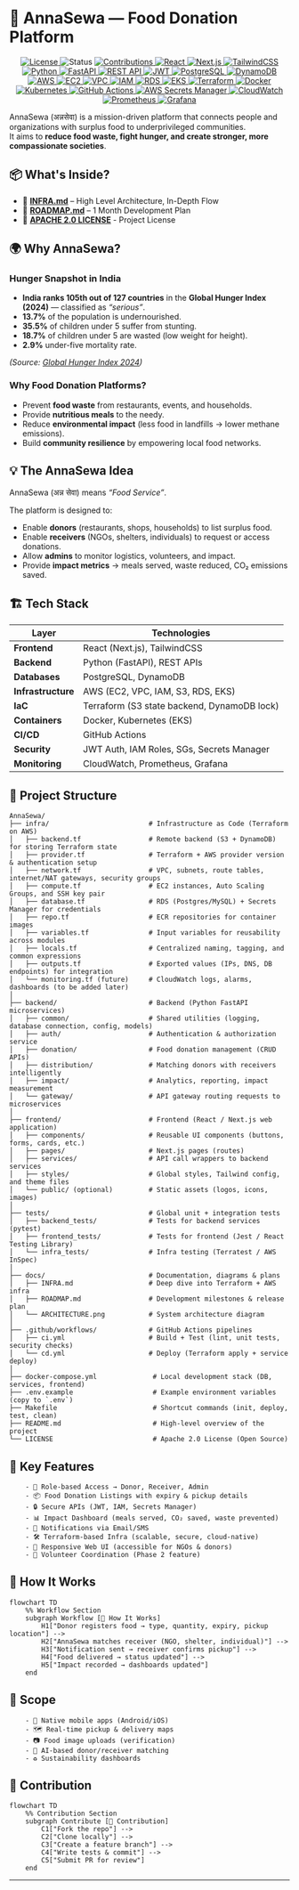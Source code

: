 # 🍲 AnnaSewa — Food Donation Platform
<p align="center">

  <!-- License -->
  <a href="https://opensource.org/licenses/Apache-2.0">
    <img src="https://img.shields.io/badge/License-Apache_2.0-blue?style=flat-square&logo=apache" alt="License">
  </a>

  <!-- Project Status -->
  <img src="https://img.shields.io/badge/Status-Active-brightgreen?style=flat-square" alt="Status">

  <!-- Contributions -->
  <a href="https://github.com/MrCh0p808/AnnaSewa?tab=readme-ov-file#-contribution">
    <img src="https://img.shields.io/badge/Contributions-Welcome-blueviolet?style=flat-square&logo=github" alt="Contributions">
  </a>

  <!-- Frontend -->
  <a href="https://react.dev/">
    <img src="https://img.shields.io/badge/Frontend-React-61DAFB?style=flat-square&logo=react&logoColor=black" alt="React">
  </a>
  <a href="https://nextjs.org/docs">
    <img src="https://img.shields.io/badge/Frontend-Next.js-000000?style=flat-square&logo=nextdotjs&logoColor=white" alt="Next.js">
  </a>
  <a href="https://tailwindcss.com/docs">
    <img src="https://img.shields.io/badge/UI-TailwindCSS-38B2AC?style=flat-square&logo=tailwindcss&logoColor=white" alt="TailwindCSS">
  </a>

  <!-- Backend -->
  <a href="https://www.python.org/doc/">
    <img src="https://img.shields.io/badge/Backend-Python-3776AB?style=flat-square&logo=python&logoColor=white" alt="Python">
  </a>
  <a href="https://fastapi.tiangolo.com/">
    <img src="https://img.shields.io/badge/API-FastAPI-009688?style=flat-square&logo=fastapi&logoColor=white" alt="FastAPI">
  </a>
  <a href="#">
    <img src="https://img.shields.io/badge/API-REST-02569B?style=flat-square&logo=apachespark&logoColor=white" alt="REST API">
  </a>
  <a href="https://jwt.io/">
    <img src="https://img.shields.io/badge/Auth-JWT-black?style=flat-square&logo=jsonwebtokens&logoColor=white" alt="JWT">
  </a>

  <!-- Databases -->
  <a href="https://www.postgresql.org/docs/">
    <img src="https://img.shields.io/badge/Database-PostgreSQL-4169E1?style=flat-square&logo=postgresql&logoColor=white" alt="PostgreSQL">
  </a>
  <a href="https://docs.aws.amazon.com/dynamodb/">
    <img src="https://img.shields.io/badge/Database-DynamoDB-4053D6?style=flat-square&logo=amazon-dynamodb&logoColor=white" alt="DynamoDB">
  </a>

  <!-- Cloud + Infra -->
  <a href="https://aws.amazon.com/">
    <img src="https://img.shields.io/badge/Cloud-AWS-FF9900?style=flat-square&logo=amazonaws&logoColor=white" alt="AWS">
  </a>
  <a href="https://docs.aws.amazon.com/ec2/">
    <img src="https://img.shields.io/badge/Compute-EC2-FF9900?style=flat-square&logo=amazonec2&logoColor=white" alt="EC2">
  </a>
  <a href="https://docs.aws.amazon.com/vpc/">
    <img src="https://img.shields.io/badge/Network-VPC-232F3E?style=flat-square&logo=amazonaws&logoColor=white" alt="VPC">
  </a>
  <a href="https://docs.aws.amazon.com/IAM/">
    <img src="https://img.shields.io/badge/Security-IAM-DD344C?style=flat-square&logo=amazonaws&logoColor=white" alt="IAM">
  </a>
  <a href="https://docs.aws.amazon.com/rds/">
    <img src="https://img.shields.io/badge/Database-RDS-527FFF?style=flat-square&logo=amazonrds&logoColor=white" alt="RDS">
  </a>
  <a href="https://docs.aws.amazon.com/eks/">
    <img src="https://img.shields.io/badge/Kubernetes-EKS-FF9900?style=flat-square&logo=amazoneks&logoColor=white" alt="EKS">
  </a>
  <a href="https://developer.hashicorp.com/terraform/docs">
    <img src="https://img.shields.io/badge/IaC-Terraform-7B42BC?style=flat-square&logo=terraform&logoColor=white" alt="Terraform">
  </a>
  <a href="https://docs.docker.com/">
    <img src="https://img.shields.io/badge/Containers-Docker-2496ED?style=flat-square&logo=docker&logoColor=white" alt="Docker">
  </a>
  <a href="https://kubernetes.io/docs/">
    <img src="https://img.shields.io/badge/Orchestration-Kubernetes-326CE5?style=flat-square&logo=kubernetes&logoColor=white" alt="Kubernetes">
  </a>
  <a href="https://docs.github.com/en/actions">
    <img src="https://img.shields.io/badge/CI%2FCD-GitHub_Actions-2088FF?style=flat-square&logo=githubactions&logoColor=white" alt="GitHub Actions">
  </a>

  <!-- Security + Secrets -->
  <a href="https://docs.aws.amazon.com/secretsmanager/">
    <img src="https://img.shields.io/badge/Secrets-Manager-232F3E?style=flat-square&logo=amazonaws&logoColor=white" alt="AWS Secrets Manager">
  </a>

  <!-- Monitoring -->
  <a href="https://docs.aws.amazon.com/cloudwatch/">
    <img src="https://img.shields.io/badge/Monitoring-CloudWatch-FF4F8B?style=flat-square&logo=amazonaws&logoColor=white" alt="CloudWatch">
  </a>
  <a href="https://prometheus.io/docs/introduction/overview/">
    <img src="https://img.shields.io/badge/Monitoring-Prometheus-E6522C?style=flat-square&logo=prometheus&logoColor=white" alt="Prometheus">
  </a>
  <a href="https://grafana.com/docs/">
    <img src="https://img.shields.io/badge/Monitoring-Grafana-F46800?style=flat-square&logo=grafana&logoColor=white" alt="Grafana">
  </a>

</p>



AnnaSewa (अन्नसेवा) is a mission-driven platform that connects people and organizations with surplus food to underprivileged communities.  
It aims to **reduce food waste, fight hunger, and create stronger, more compassionate societies**.


## 📦 What's Inside?

- 📖 **[INFRA.md](/docs/INFRA.md)** – High Level Architecture, In-Depth Flow
- 📖 **[ROADMAP.md](/docs/ROADMAP.md)** – 1 Month Development Plan 
- 📖 **[APACHE 2.0 LICENSE](./LICENSE)** - Project License

## 🌍 Why AnnaSewa?
### Hunger Snapshot in India
- **India ranks 105th out of 127 countries** in the **Global Hunger Index (2024)** — classified as *“serious”*.  
- **13.7%** of the population is undernourished.  
- **35.5%** of children under 5 suffer from stunting.  
- **18.7%** of children under 5 are wasted (low weight for height).  
- **2.9%** under-five mortality rate.  

*(Source: [Global Hunger Index 2024](https://www.globalhungerindex.org/india.html))*  


### Why Food Donation Platforms?
- Prevent **food waste** from restaurants, events, and households.  
- Provide **nutritious meals** to the needy.  
- Reduce **environmental impact** (less food in landfills → lower methane emissions).  
- Build **community resilience** by empowering local food networks.  

## 💡 The AnnaSewa Idea
AnnaSewa (अन्न सेवा) means *“Food Service”*.  

The platform is designed to:
- Enable **donors** (restaurants, shops, households) to list surplus food.  
- Enable **receivers** (NGOs, shelters, individuals) to request or access donations.  
- Allow **admins** to monitor logistics, volunteers, and impact.  
- Provide **impact metrics** → meals served, waste reduced, CO₂ emissions saved.  


## 🏗️ Tech Stack

| Layer | Technologies |
|-------|--------------|
| **Frontend** | React (Next.js), TailwindCSS |
| **Backend** | Python (FastAPI), REST APIs |
| **Databases** | PostgreSQL, DynamoDB |
| **Infrastructure** | AWS (EC2, VPC, IAM, S3, RDS, EKS) |
| **IaC** | Terraform (S3 state backend, DynamoDB lock) |
| **Containers** | Docker, Kubernetes (EKS) |
| **CI/CD** | GitHub Actions |
| **Security** | JWT Auth, IAM Roles, SGs, Secrets Manager |
| **Monitoring** | CloudWatch, Prometheus, Grafana |

## 📂 Project Structure

```text
AnnaSewa/
├── infra/                         # Infrastructure as Code (Terraform on AWS)
│   ├── backend.tf                 # Remote backend (S3 + DynamoDB) for storing Terraform state
│   ├── provider.tf                # Terraform + AWS provider version & authentication setup
│   ├── network.tf                 # VPC, subnets, route tables, internet/NAT gateways, security groups
│   ├── compute.tf                 # EC2 instances, Auto Scaling Groups, and SSH key pair
│   ├── database.tf                # RDS (Postgres/MySQL) + Secrets Manager for credentials
│   ├── repo.tf                    # ECR repositories for container images
│   ├── variables.tf               # Input variables for reusability across modules
│   ├── locals.tf                  # Centralized naming, tagging, and common expressions
│   ├── outputs.tf                 # Exported values (IPs, DNS, DB endpoints) for integration
│   └── monitoring.tf (future)     # CloudWatch logs, alarms, dashboards (to be added later)
│
├── backend/                       # Backend (Python FastAPI microservices)
│   ├── common/                    # Shared utilities (logging, database connection, config, models)
│   ├── auth/                      # Authentication & authorization service
│   ├── donation/                  # Food donation management (CRUD APIs)
│   ├── distribution/              # Matching donors with receivers intelligently
│   ├── impact/                    # Analytics, reporting, impact measurement
│   └── gateway/                   # API gateway routing requests to microservices
│
├── frontend/                      # Frontend (React / Next.js web application)
│   ├── components/                # Reusable UI components (buttons, forms, cards, etc.)
│   ├── pages/                     # Next.js pages (routes)
│   ├── services/                  # API call wrappers to backend services
│   ├── styles/                    # Global styles, Tailwind config, and theme files
│   └── public/ (optional)         # Static assets (logos, icons, images)
│
├── tests/                         # Global unit + integration tests
│   ├── backend_tests/             # Tests for backend services (pytest)
│   ├── frontend_tests/            # Tests for frontend (Jest / React Testing Library)
│   └── infra_tests/               # Infra testing (Terratest / AWS InSpec)
│
├── docs/                          # Documentation, diagrams & plans
│   ├── INFRA.md                   # Deep dive into Terraform + AWS infra
│   ├── ROADMAP.md                 # Development milestones & release plan
│   └── ARCHITECTURE.png           # System architecture diagram
│
├── .github/workflows/             # GitHub Actions pipelines
│   ├── ci.yml                     # Build + Test (lint, unit tests, security checks)
│   └── cd.yml                     # Deploy (Terraform apply + service deploy)
│
├── docker-compose.yml              # Local development stack (DB, services, frontend)
├── .env.example                    # Example environment variables (copy to `.env`)
├── Makefile                        # Shortcut commands (init, deploy, test, clean)
├── README.md                       # High-level overview of the project
└── LICENSE                         # Apache 2.0 License (Open Source)
```

## 🔑 Key Features
        - 👥 Role-based Access → Donor, Receiver, Admin
        - 📦 Food Donation Listings with expiry & pickup details
        - 🔒 Secure APIs (JWT, IAM, Secrets Manager)
        - 📊 Impact Dashboard (meals served, CO₂ saved, waste prevented)
        - 🔔 Notifications via Email/SMS
        - 🛠 Terraform-based Infra (scalable, secure, cloud-native)
        - 📱 Responsive Web UI (accessible for NGOs & donors)
        - 🤝 Volunteer Coordination (Phase 2 feature)

## 🚀 How It Works
```mermaid
flowchart TD
    %% Workflow Section
    subgraph Workflow [🚀 How It Works]
        H1["Donor registers food → type, quantity, expiry, pickup location"] -->
        H2["AnnaSewa matches receiver (NGO, shelter, individual)"] -->
        H3["Notification sent → receiver confirms pickup"] -->
        H4["Food delivered → status updated"] -->
        H5["Impact recorded → dashboards updated"]
    end
```

## 🔭 Scope
        - 📱 Native mobile apps (Android/iOS)
        - 🗺️ Real-time pickup & delivery maps
        - 📷 Food image uploads (verification)
        - 🤖 AI-based donor/receiver matching
        - ♻️ Sustainability dashboards

## 🤝 Contribution
```mermaid
flowchart TD
    %% Contribution Section
    subgraph Contribute [🤝 Contribution]
        C1["Fork the repo"] -->
        C2["Clone locally"] -->
        C3["Create a feature branch"] -->
        C4["Write tests & commit"] -->
        C5["Submit PR for review"]
    end
```
---

